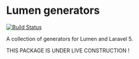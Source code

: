 # Lumen generators

[![Build Status](https://travis-ci.org/webNeat/lumen-generators.svg?branch=master)](https://travis-ci.org/webNeat/lumen-generators)

A collection of generators for Lumen and Laravel 5.

THIS PACKAGE IS UNDER LIVE CONSTRUCTION !